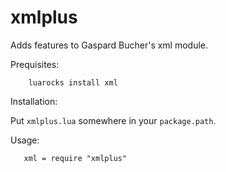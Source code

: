 # xmlplus
Adds features to Gaspard Bucher's xml module.

Prequisites:

        luarocks install xml

Installation:

Put `xmlplus.lua` somewhere in your `package.path`.

Usage:

       xml = require "xmlplus"
   
